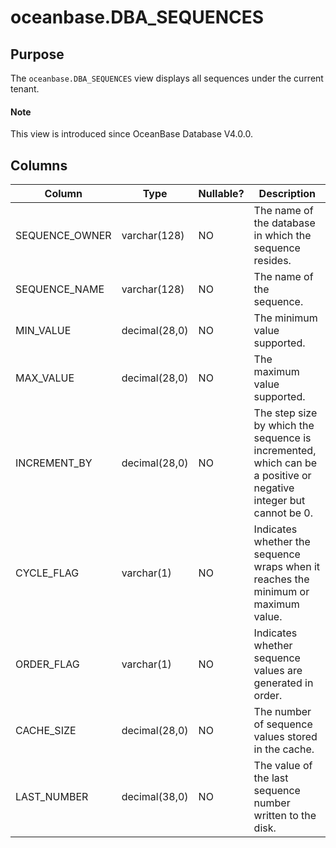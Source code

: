 # oceanbase.DBA_SEQUENCES

## Purpose

The `oceanbase.DBA_SEQUENCES` view displays all sequences under the current tenant.

<main id="notice" type='explain'>
  <h4>Note</h4>
  <p>This view is introduced since OceanBase Database V4.0.0. </p>
</main>

## Columns

| Column | Type | Nullable? | Description |
|----------------|---------------|----------------|-------------------|
| SEQUENCE_OWNER | varchar(128) | NO | The name of the database in which the sequence resides. |
| SEQUENCE_NAME | varchar(128) | NO | The name of the sequence. |
| MIN_VALUE | decimal(28,0) | NO | The minimum value supported. |
| MAX_VALUE | decimal(28,0) | NO | The maximum value supported. |
| INCREMENT_BY | decimal(28,0) | NO | The step size by which the sequence is incremented, which can be a positive or negative integer but cannot be 0. |
| CYCLE_FLAG | varchar(1) | NO | Indicates whether the sequence wraps when it reaches the minimum or maximum value. |
| ORDER_FLAG | varchar(1) | NO | Indicates whether sequence values are generated in order. |
| CACHE_SIZE | decimal(28,0) | NO | The number of sequence values stored in the cache. |
| LAST_NUMBER | decimal(38,0) | NO | The value of the last sequence number written to the disk. |
